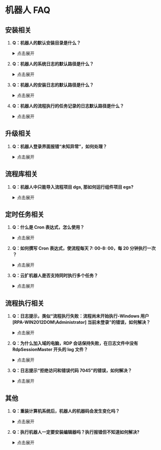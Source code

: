 # 机器人 FAQ

## 安装相关

1. **Q：机器人的默认安装目录是什么？**

    <details>

    <summary>点击展开</summary>

    **A：** `%programfiles(x86)%\Encoo Robot`

    </details>

2. **Q：机器人的系统日志的默认路径是什么？**

    <details>

    <summary>点击展开</summary>

    **A：** `%programfiles(x86)%\Encoo Robot\Logs`。

    </details>

3. **Q：机器人的安装日志的默认路径是什么？**

    <details>

    <summary>点击展开</summary>

    **A：** `%UserProfile%\AppData\Local\Encoo\Installation`。

    </details>

4. **Q：机器人的流程执行的任务记录的日志默认路径是什么？**

    <details>

    <summary>点击展开</summary>

     **A：** `%UserProfile%\AppData\Local\Encoo\Encoo Robot\JobLogs`。

    </details>

## 升级相关

1. **Q：机器人登录界面报错“未知异常”，如何处理？**

    <details>

    <summary>点击展开</summary>

     **A：** 一般情况下是机器人版本与控制台版本不匹配导致，如果是V3控制台的私有化用户，需要联系对应的实施退回与之匹配的机器人版本。

    </details>

## 流程库相关

1. **Q：机器人中只能导入流程项目 dgs, 那如何运行组件项目 egs?**

    <details>

    <summary>点击展开</summary>

    **A：** 组件项目不能运行的，组件项目相当于一个组件包，需要用流程项目在组件市场去安装这个组件项目，然后把这个组件拖入到流程里面去使用。

    </details>

## 定时任务相关

1. **Q：什么是 Cron 表达式，怎么使用？**

    <details>

    <summary>点击展开</summary>

    **A：** 具体可参见 [Cron 表达式详解](https://www.cnblogs.com/yanghj010/p/10875151.html?wework_cfm_code=MEUlenv2IN4vo7D10vYW9eLlYMwLm8xSqDjffgjTGvQ9iGFipvqTLczAoPP5NOEVCs1L7n3RwewZnUC0CAW8z5BR%2F0XT3rI9tRzw6tr0hUp3XrxcSQT3cCY%3D)。

    </details>

2. **Q：如何撰写 Cron 表达式，使流程每天 7: 00-8: 00，每 20 分钟执行一次 ？**

    <details>

    <summary>点击展开</summary>

    **A：** `0 0/20 7,8 * * ?`，可参见 [在线 Cron 表达式生成器](https://www.bejson.com/othertools/cron/)。

    </details>

3. **Q：云扩机器人是否支持同时执行多个任务？**

    <details>

    <summary>点击展开</summary>

    **A：** 任务只能一个一个地运行，处理完一个任务才能处理其它任务。

    </details>

## 流程执行相关

1. **Q：日志提示，类似“流程执行失败：流程尚未开始执行-Windows 用户 [RPA-WIN2012DOM\Administrator] 当前未登录”的错误，如何解决？**

    <details>

    <summary>点击展开</summary>

    **A:** 勾选机器人“设置”中的“RDP 远程”选项，详情参见 [RDP 远程](../Robot/Settings/Basic.md)。

    </details>

2. **Q：为什么加入域的电脑，RDP 会话保持失败，在日志文件中没有 RdpSessionMaster 开头的 log 文件？**

    <details>

    <summary>点击展开</summary>

    **A:** 在当前电脑的“Windows 设置 > 更新和安全”中，保证“Windows 更新”补丁为最新。

    </details>

3. **Q：日志提示“拒绝访问和错误代码 7045”的错误，如何解决？**

    <details>

    <summary>点击展开</summary>

    **A：** 在当前电脑的“Windows 设置 > 远程桌面”中，将当前用户添加至远程用户中。

    ![添加远程用户](https://docimages.blob.core.chinacloudapi.cn/images/Robot/7045.png)

    </details>

## 其他

1. **Q：重装计算机系统后，机器人的机器码会发生变化吗？**

    <details>

    <summary>点击展开</summary>

    **A:** 会发生变化。机器人的机器码在不同 Windows 用户下是不同的，而重装了系统后，用户信息就没有了，所以机器码也会发生变化。

    </details>

2. **Q：执行机器人一定要安装编辑器吗？执行报错但不知道如何解决?**

    <details>

    <summary>点击展开</summary>

    ![执行机器人](https://docimages.blob.core.chinacloudapi.cn/images/Robot/executerobot20210825.png)

    **A：** 可以不安装编辑器，尝试重启“Encoo Robot Service”服务。

    ![机器人服务](https://docimages.blob.core.chinacloudapi.cn/images/Robot/robotservice20210825.png)

    </details>
